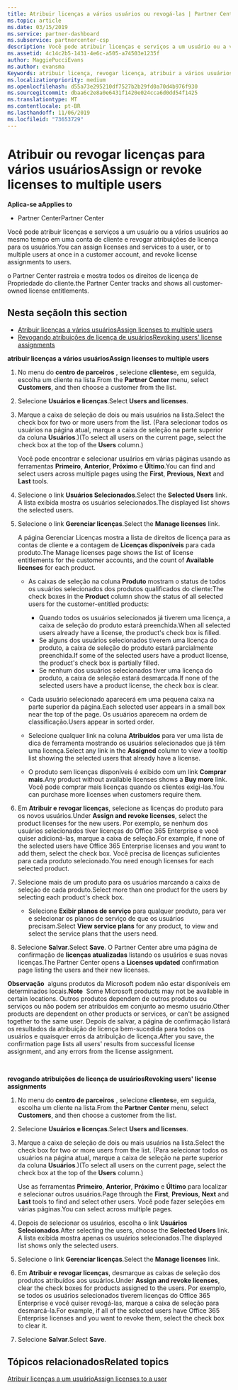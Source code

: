 ```yaml
---
title: Atribuir licenças a vários usuários ou revogá-las | Partner Center
ms.topic: article
ms.date: 03/15/2019
ms.service: partner-dashboard
ms.subservice: partnercenter-csp
description: Você pode atribuir licenças e serviços a um usuário ou a vários usuários ao mesmo tempo em uma conta de cliente e revogar atribuições de licença para os usuários.
ms.assetid: 4c14c2b5-1431-4e6c-a505-a74503e1235f
author: MaggiePucciEvans
ms.author: evansma
Keywords: atribuir licença, revogar licença, atribuir a vários usuários,
ms.localizationpriority: medium
ms.openlocfilehash: d55a73e295210df7527b2b29fd0a70d4b976f930
ms.sourcegitcommit: dbaa6c2e8a0e6431f1420e024cca6d0dd54f1425
ms.translationtype: MT
ms.contentlocale: pt-BR
ms.lasthandoff: 11/06/2019
ms.locfileid: "73653729"
---
```

# <a name="assign-or-revoke-licenses-to-multiple-users"></a><span data-ttu-id="1365d-104">Atribuir ou revogar licenças para vários usuários</span><span class="sxs-lookup"><span data-stu-id="1365d-104">Assign or revoke licenses to multiple users</span></span>

<span data-ttu-id="1365d-105">**Aplica-se a**</span><span class="sxs-lookup"><span data-stu-id="1365d-105">**Applies to**</span></span>

-  <span data-ttu-id="1365d-106">Partner Center</span><span class="sxs-lookup"><span data-stu-id="1365d-106">Partner Center</span></span>

<span data-ttu-id="1365d-107">Você pode atribuir licenças e serviços a um usuário ou a vários usuários ao mesmo tempo em uma conta de cliente e revogar atribuições de licença para os usuários.</span><span class="sxs-lookup"><span data-stu-id="1365d-107">You can assign licenses and services to a user, or to multiple users at once in a customer account, and revoke license assignments to users.</span></span>

<span data-ttu-id="1365d-108">o Partner Center rastreia e mostra todos os direitos de licença de Propriedade do cliente.</span><span class="sxs-lookup"><span data-stu-id="1365d-108">the Partner Center tracks and shows all customer-owned license entitlements.</span></span>

## <a name="in-this-section"></a><span data-ttu-id="1365d-109">Nesta seção</span><span class="sxs-lookup"><span data-stu-id="1365d-109">In this section</span></span>


-   [<span data-ttu-id="1365d-110">Atribuir licenças a vários usuários</span><span class="sxs-lookup"><span data-stu-id="1365d-110">Assign licenses to multiple users</span></span>](#assign-licenses-to-groups)
-   [<span data-ttu-id="1365d-111">Revogando atribuições de licença de usuários</span><span class="sxs-lookup"><span data-stu-id="1365d-111">Revoking users' license assignments</span></span>](#revoking-licenses)

<a href="" id="assign-licenses-to-groups"></a>
<span data-ttu-id="1365d-112">**atribuir licenças a vários usuários**</span><span class="sxs-lookup"><span data-stu-id="1365d-112">**Assign licenses to multiple users**</span></span>

1.  <span data-ttu-id="1365d-113">No menu do **centro de parceiros** , selecione **clientes**e, em seguida, escolha um cliente na lista.</span><span class="sxs-lookup"><span data-stu-id="1365d-113">From the **Partner Center** menu, select **Customers**, and then choose a customer from the list.</span></span>
2.  <span data-ttu-id="1365d-114">Selecione **Usuários e licenças**.</span><span class="sxs-lookup"><span data-stu-id="1365d-114">Select **Users and licenses**.</span></span>
3.  <span data-ttu-id="1365d-115">Marque a caixa de seleção de dois ou mais usuários na lista.</span><span class="sxs-lookup"><span data-stu-id="1365d-115">Select the check box for two or more users from the list.</span></span> <span data-ttu-id="1365d-116">(Para selecionar todos os usuários na página atual, marque a caixa de seleção na parte superior da coluna **Usuários**.)</span><span class="sxs-lookup"><span data-stu-id="1365d-116">(To select all users on the current page, select the check box at the top of the **Users** column.)</span></span>

    <span data-ttu-id="1365d-117">Você pode encontrar e selecionar usuários em várias páginas usando as ferramentas **Primeiro**, **Anterior**, **Próximo** e **Último**.</span><span class="sxs-lookup"><span data-stu-id="1365d-117">You can find and select users across multiple pages using the **First**, **Previous**, **Next** and **Last** tools.</span></span>

4.  <span data-ttu-id="1365d-118">Selecione o link **Usuários Selecionados**.</span><span class="sxs-lookup"><span data-stu-id="1365d-118">Select the **Selected Users** link.</span></span> <span data-ttu-id="1365d-119">A lista exibida mostra os usuários selecionados.</span><span class="sxs-lookup"><span data-stu-id="1365d-119">The displayed list shows the selected users.</span></span>
5.  <span data-ttu-id="1365d-120">Selecione o link **Gerenciar licenças**.</span><span class="sxs-lookup"><span data-stu-id="1365d-120">Select the **Manage licenses** link.</span></span>

    <span data-ttu-id="1365d-121">A página Gerenciar Licenças mostra a lista de direitos de licença para as contas de cliente e a contagem de **Licenças disponíveis** para cada produto.</span><span class="sxs-lookup"><span data-stu-id="1365d-121">The Manage licenses page shows the list of license entitlements for the customer accounts, and the count of **Available licenses** for each product.</span></span>

    -   <span data-ttu-id="1365d-122">As caixas de seleção na coluna **Produto** mostram o status de todos os usuários selecionados dos produtos qualificados do cliente:</span><span class="sxs-lookup"><span data-stu-id="1365d-122">The check boxes in the **Product** column show the status of all selected users for the customer-entitled products:</span></span>

        -   <span data-ttu-id="1365d-123">Quando todos os usuários selecionados já tiverem uma licença, a caixa de seleção do produto estará preenchida.</span><span class="sxs-lookup"><span data-stu-id="1365d-123">When all selected users already have a license, the product's check box is filled.</span></span>
        -   <span data-ttu-id="1365d-124">Se alguns dos usuários selecionados tiverem uma licença do produto, a caixa de seleção do produto estará parcialmente preenchida.</span><span class="sxs-lookup"><span data-stu-id="1365d-124">If some of the selected users have a product license, the product's check box is partially filled.</span></span>
        -   <span data-ttu-id="1365d-125">Se nenhum dos usuários selecionados tiver uma licença do produto, a caixa de seleção estará desmarcada.</span><span class="sxs-lookup"><span data-stu-id="1365d-125">If none of the selected users have a product license, the check box is clear.</span></span>
    -   <span data-ttu-id="1365d-126">Cada usuário selecionado aparecerá em uma pequena caixa na parte superior da página.</span><span class="sxs-lookup"><span data-stu-id="1365d-126">Each selected user appears in a small box near the top of the page.</span></span> <span data-ttu-id="1365d-127">Os usuários aparecem na ordem de classificação.</span><span class="sxs-lookup"><span data-stu-id="1365d-127">Users appear in sorted order.</span></span>

    -   <span data-ttu-id="1365d-128">Selecione qualquer link na coluna **Atribuídos** para ver uma lista de dica de ferramenta mostrando os usuários selecionados que já têm uma licença.</span><span class="sxs-lookup"><span data-stu-id="1365d-128">Select any link in the **Assigned** column to view a tooltip list showing the selected users that already have a license.</span></span>

    -   <span data-ttu-id="1365d-129">O produto sem licenças disponíveis é exibido com um link **Comprar mais**.</span><span class="sxs-lookup"><span data-stu-id="1365d-129">Any product without available licenses shows a **Buy more** link.</span></span> <span data-ttu-id="1365d-130">Você pode comprar mais licenças quando os clientes exigi-las.</span><span class="sxs-lookup"><span data-stu-id="1365d-130">You can purchase more licenses when customers require them.</span></span>

6.  <span data-ttu-id="1365d-131">Em **Atribuir e revogar licenças**, selecione as licenças do produto para os novos usuários.</span><span class="sxs-lookup"><span data-stu-id="1365d-131">Under **Assign and revoke licenses**, select the product licenses for the new users.</span></span> <span data-ttu-id="1365d-132">Por exemplo, se nenhum dos usuários selecionados tiver licenças do Office 365 Enterprise e você quiser adicioná-las, marque a caixa de seleção.</span><span class="sxs-lookup"><span data-stu-id="1365d-132">For example, if none of the selected users have Office 365 Enterprise licenses and you want to add them, select the check box.</span></span> <span data-ttu-id="1365d-133">Você precisa de licenças suficientes para cada produto selecionado.</span><span class="sxs-lookup"><span data-stu-id="1365d-133">You need enough licenses for each selected product.</span></span>
7.  <span data-ttu-id="1365d-134">Selecione mais de um produto para os usuários marcando a caixa de seleção de cada produto.</span><span class="sxs-lookup"><span data-stu-id="1365d-134">Select more than one product for the users by selecting each product's check box.</span></span>
    -   <span data-ttu-id="1365d-135">Selecione **Exibir planos de serviço** para qualquer produto, para ver e selecionar os planos de serviço de que os usuários precisam.</span><span class="sxs-lookup"><span data-stu-id="1365d-135">Select **View service plans** for any product, to view and select the service plans that the users need.</span></span>

8.  <span data-ttu-id="1365d-136">Selecione **Salvar**.</span><span class="sxs-lookup"><span data-stu-id="1365d-136">Select **Save**.</span></span> <span data-ttu-id="1365d-137">O Partner Center abre uma página de confirmação de **licenças atualizadas** listando os usuários e suas novas licenças.</span><span class="sxs-lookup"><span data-stu-id="1365d-137">The Partner Center opens a **Licenses updated** confirmation page listing the users and their new licenses.</span></span>

<span data-ttu-id="1365d-138">**Observação**  alguns produtos da Microsoft podem não estar disponíveis em determinados locais.</span><span class="sxs-lookup"><span data-stu-id="1365d-138">**Note**  Some Microsoft products may not be available in certain locations.</span></span> <span data-ttu-id="1365d-139">Outros produtos dependem de outros produtos ou serviços ou não podem ser atribuídos em conjunto ao mesmo usuário.</span><span class="sxs-lookup"><span data-stu-id="1365d-139">Other products are dependent on other products or services, or can't be assigned together to the same user.</span></span> <span data-ttu-id="1365d-140">Depois de salvar, a página de confirmação listará os resultados da atribuição de licença bem-sucedida para todos os usuários e quaisquer erros da atribuição de licença.</span><span class="sxs-lookup"><span data-stu-id="1365d-140">After you save, the confirmation page lists all users' results from successful license assignment, and any errors from the license assignment.</span></span>

 

<a href="" id="revoking-licenses"></a>
<span data-ttu-id="1365d-141">**revogando atribuições de licença de usuários**</span><span class="sxs-lookup"><span data-stu-id="1365d-141">**Revoking users' license assignments**</span></span>

1.  <span data-ttu-id="1365d-142">No menu do **centro de parceiros** , selecione **clientes**e, em seguida, escolha um cliente na lista.</span><span class="sxs-lookup"><span data-stu-id="1365d-142">From the **Partner Center** menu, select **Customers**, and then choose a customer from the list.</span></span>
2.  <span data-ttu-id="1365d-143">Selecione **Usuários e licenças**.</span><span class="sxs-lookup"><span data-stu-id="1365d-143">Select **Users and licenses**.</span></span>
3.  <span data-ttu-id="1365d-144">Marque a caixa de seleção de dois ou mais usuários na lista.</span><span class="sxs-lookup"><span data-stu-id="1365d-144">Select the check box for two or more users from the list.</span></span> <span data-ttu-id="1365d-145">(Para selecionar todos os usuários na página atual, marque a caixa de seleção na parte superior da coluna **Usuários**.)</span><span class="sxs-lookup"><span data-stu-id="1365d-145">(To select all users on the current page, select the check box at the top of the **Users** column.)</span></span>

    <span data-ttu-id="1365d-146">Use as ferramentas **Primeiro**, **Anterior**, **Próximo** e **Último** para localizar e selecionar outros usuários.</span><span class="sxs-lookup"><span data-stu-id="1365d-146">Page through the **First**, **Previous**, **Next** and **Last** tools to find and select other users.</span></span> <span data-ttu-id="1365d-147">Você pode fazer seleções em várias páginas.</span><span class="sxs-lookup"><span data-stu-id="1365d-147">You can select across multiple pages.</span></span>

4.  <span data-ttu-id="1365d-148">Depois de selecionar os usuários, escolha o link **Usuários Selecionados**.</span><span class="sxs-lookup"><span data-stu-id="1365d-148">After selecting the users, choose the **Selected Users** link.</span></span> <span data-ttu-id="1365d-149">A lista exibida mostra apenas os usuários selecionados.</span><span class="sxs-lookup"><span data-stu-id="1365d-149">The displayed list shows only the selected users.</span></span>
5.  <span data-ttu-id="1365d-150">Selecione o link **Gerenciar licenças**.</span><span class="sxs-lookup"><span data-stu-id="1365d-150">Select the **Manage licenses** link.</span></span>
6.  <span data-ttu-id="1365d-151">Em **Atribuir e revogar licenças**, desmarque as caixas de seleção dos produtos atribuídos aos usuários.</span><span class="sxs-lookup"><span data-stu-id="1365d-151">Under **Assign and revoke licenses**, clear the check boxes for products assigned to the users.</span></span> <span data-ttu-id="1365d-152">Por exemplo, se todos os usuários selecionados tiverem licenças do Office 365 Enterprise e você quiser revogá-las, marque a caixa de seleção para desmarcá-la.</span><span class="sxs-lookup"><span data-stu-id="1365d-152">For example, if all of the selected users have Office 365 Enterprise licenses and you want to revoke them, select the check box to clear it.</span></span>
7.  <span data-ttu-id="1365d-153">Selecione **Salvar**.</span><span class="sxs-lookup"><span data-stu-id="1365d-153">Select **Save**.</span></span>

## <a name="related-topics"></a><span data-ttu-id="1365d-154">Tópicos relacionados</span><span class="sxs-lookup"><span data-stu-id="1365d-154">Related topics</span></span>


[<span data-ttu-id="1365d-155">Atribuir licenças a um usuário</span><span class="sxs-lookup"><span data-stu-id="1365d-155">Assign licenses to a user</span></span>](assign-licenses-to-users.md)

 

 




